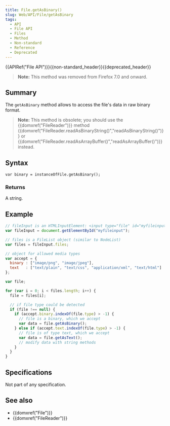 ```yaml
---
title: File.getAsBinary()
slug: Web/API/File/getAsBinary
tags:
  - API
  - File API
  - Files
  - Method
  - Non-standard
  - Reference
  - Deprecated
---
```

{{APIRef("File API")}}{{non-standard_header}}{{deprecated_header}}

> **Note:** This method was removed from Firefox 7.0 and onward.

## Summary

The `getAsBinary` method allows to access the file's data in raw binary format.

> **Note:** This method is obsolete; you should use the {{domxref("FileReader")}} method {{domxref("FileReader.readAsBinaryString()","readAsBinaryString()")}} or {{domxref("FileReader.readAsArrayBuffer()","readAsArrayBuffer()")}} instead.

## Syntax

    var binary = instanceOfFile.getAsBinary();

### Returns

A string.

## Example

```js
// fileInput is an HTMLInputElement: <input type="file" id="myfileinput" multiple>
var fileInput = document.getElementById("myfileinput");

// files is a FileList object (similar to NodeList)
var files = fileInput.files;

// object for allowed media types
var accept = {
  binary : ["image/png", "image/jpeg"],
  text   : ["text/plain", "text/css", "application/xml", "text/html"]
};

var file;

for (var i = 0; i < files.length; i++) {
  file = files[i];

  // if file type could be detected
  if (file !== null) {
    if (accept.binary.indexOf(file.type) > -1) {
      // file is a binary, which we accept
      var data = file.getAsBinary();
    } else if (accept.text.indexOf(file.type) > -1) {
      // file is of type text, which we accept
      var data = file.getAsText();
      // modify data with string methods
    }
  }
}
```

## Specifications

Not part of any specification.

## See also

- {{domxref("File")}}
- {{domxref("FileReader")}}

